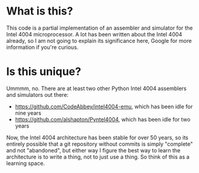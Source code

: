 # What is this?

This code is a partial implementation of an assembler and simulator for the
Intel 4004 microprocessor. A lot has been written about the Intel 4004 already,
so I am not going to explain its significance here, Google for more information
if you're curious.

# Is this unique?

Ummmm, no. There are at least two other Python Intel 4004 assemblers and
simulators out there:

 * https://github.com/CodeAbbey/intel4004-emu, which has been idle for nine years
 * https://github.com/alshapton/Pyntel4004, which has been idle for two years

Now, the Intel 4004 architecture has been stable for over 50 years, so its
entirely possible that a git repository without commits is simply "complete"
and not "abandoned", but either way I figure the best way to learn the
architecture is to write a thing, not to just use a thing. So think of this as
a learning space.